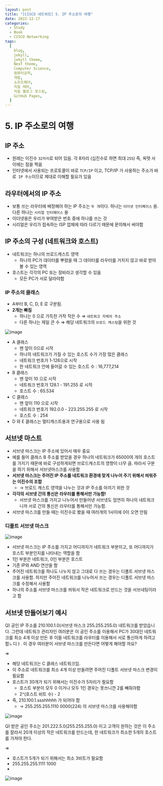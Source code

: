 ```yaml
---
layout: post
title: "[CISCO 네트워킹] 5. IP 주소로의 여행"
date: 2022-12-17
categories:
  - Study
  - Book
  - CISCO Networking
tags:
  [
    blog,
    jekyll,
    jekyll theme,
    NexT theme,
    Computer Science,
    컴퓨터공학,
    개발,
    소프트웨어,
    지킬 테마,
    지킬 블로그 포스팅,
    GitHub Pages,
  ]
---
```

# 5. IP 주소로의 여행

## IP 주소

- 원래는 이진수 `32자리`로 되어 있음. 각 8자리 (십진수로 하면 최대 `255`) 즉, 옥텟 사이에는 점을 찍음
- 인터넷에서 사용되는 프로토콜이 바로 `TCP/IP` 이고, TCP/IP 가 사용하는 주소가 바로` IP 주소`이므로 제대로 이해할 필요가 있음

## 라우터에서의 IP 주소

- 보통 쓰는 라우터에 배정해야 하는 IP 주소는 `두 개`이다. 하나는 `이더넷 인터페이스` 용. 다른 하나는 `시리얼 인터페이스` 용
- 이더넷용은 우리가 부여받은 번호 중에 하나를 쓰는 것
- 시리얼은 우리가 접속하는 ISP 업체에 따라 다르기 때문에 문의해서 써야함

## IP 주소의 구성 (네트워크와 호스트)

- 네트워크는 하나의 브로드캐스트 영역
    - 하나의 PC가 데이터를 뿌렸을 때 그 데이터를 라우터를 거치지 않고 바로 받아볼 수 있는 영역
- 호스트는 각각의 PC 또는 장비라고 생각할 수 있음
    - 모든 PC가 서로 달라야함

### IP 주소의 클래스

- A부터 B, C, D, E 로 구분됨.
- **2개는 빠짐**
    - 하나는 0 으로 가득찬 가작 작은 수 ⇒ `네트워크 자체의 주소`
    - 다른 하나는 제일 큰 수 ⇒ 해당 네트워크의 `브로드 캐스팅`을 위한 것

![image](https://user-images.githubusercontent.com/37402136/208136479-0f6b4deb-9400-49d0-a7c1-ad3fefec1544.png)

- A 클래스
    - 맨 앞이 0으로 시작
    - 하나의 네트워크가 가질 수 있는 호스트 수가 가장 많은 클래스
    - 네트워크 번호가 1-126으로 시작
    - 한 네트워크 안에 들어갈 수 있는 호스트 수 : 16,777,214
- B 클래스
    - 맨 앞이 10 으로 시작
    - 네트워크 번호가 128.1 - 191.255 로 시작
    - 호스트 수 : 65.534
- C 클래스
    - 맨 앞이 110 으로 시작
    - 네트워크 번호가 192.0.0 - 223.255.255 로 시작
    - 호스트 수 : 254
- D 와 E 클래스는 멀티캐스트용과 연구용으로 사용 됨

## 서브넷 마스트

- 서브넷 마스크는 IP 주소에 있어서 매우 중요
- 예를 들어 클래스 B 주소를 받았을 경우 하나의 네트워크가 65000여 개의 호스트를 가지기 때문에 바로 구성하게되면 브로드캐스트의 영향이 너무 큼. 따라서 구분을 하기 위해서 서브넷마스크를 사용함
- **서브넷 마스크는 주어진 IP 주소를 네트워크 환경에 맞게 나누어 주기 위해서 씌워주는 이진수의 조합**
    - → 브로드 캐스트 영역을 나누는 것과 IP 주소를 아끼기 위한 것
- **각각의 서브넷 간의 통신은 라우터를 통해서만 가능함!**
    - 서브넷 마스크를 가지고 나누어서 만들어낸 서브넷도 엄연히 하나의 네트워크니까 서로 간의 통신은 라우터를 통해서만 가능함.
- 서브넷 마스크를 만들 때는 이진수로 봤을 때 여러개의 1사이에 0이 오면 안됨

### 디폴트 서브넷 마스크

![image](https://user-images.githubusercontent.com/37402136/208136510-c741435a-90ca-4e63-ae8e-ebe23b904d69.png)

- 서브넷 마스크는 IP 주소를 가지고 어디까지가 네트워크 부분이고, 또 어디까지가 호스트 부분인지를 나타내는 역할을 함
- 1인 부분은 네트워크, 0인 부분은 호스트
- 기존 IP와 AND 연산을 함
- 주어진 네트워크를 하나도 나누지 않고 그대로 다 쓰는 경우는 디폴트 서브넷 마스크를 사용함. 하지만 주어진 네트워크를 나누어서 쓰는 경우는 디폴트 서브넷 마스크를 수정해서 사용함
- 하나의 주소를 서브넷 마스크를 씌워서 작은 네트워크로 만드는 것을 서브네팅이라고 함

## 서브넷 만들어보기 예시

Q) 공인 IP 주소를 210.100.1.0(서브넷 마스크 255.255.255.0) 네트워크를 받았습니다. 그런데 네트워크 관리자인 여러분은 이 공인 주소를 이용해서 PC가 30대인 네트워크를 최소 4개 이상 만든 후 이들 네트워크를 라우터를 이용해서 서로 통신하게 하려고 합ㄴ디ㅏ. 이 경우 여러분이 서브넷 마스크를 만든다면 어떻게 해야할 까요?

⇒ 

- 해당 네트워크는 C 클래스 네트워크임.
- 이 주소로 네트워크를 최소 4개 이상 만들려면 주어진 디폴트 서브넷 마스크 변경이 필요함
- 호스트가 30개가 되기 위해서는 이진수가 5자리가 필요함
    - 호스트 부분이 모두 0 이거나 모두 1인 경우는 못쓰니깐 2를 빼줘야함
    - 2^(호스트 비트 수) - 2
- 즉, 210.100.1.ssshhhhh 가 되어야 함
    - → 255.255.255.1110 0000(224) 의 서브넷 마스크를 사용해야함

![image](https://user-images.githubusercontent.com/37402136/208136552-47578caa-73bd-451c-942b-bed05e3cb4d4.png)

Q) 받은 공인 주소는 201.222.5.0(255.255.255.0) 이고 고객이 원하는 것은 이 주소를 잘라서 20개 이상의 작은 네트워크를 만드는데, 한 네트워크가 최소한 5개의 호스트를 가져야 한다. 

⇒

- 호스트가 5개가 되기 위해서는 최소 3비트가 필요함
- 255.255.255.1111 1000
- 
![image](https://user-images.githubusercontent.com/37402136/208136610-c2a2058b-d013-43d9-967b-77fe696a883e.png)
